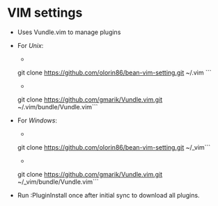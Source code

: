 # VIM settings

- Uses Vundle.vim to manage plugins
- For *Unix*:
    - ``` 
    git clone https://github.com/olorin86/bean-vim-setting.git ~/.vim ```
    
    - ```
    git clone https://github.com/gmarik/Vundle.vim.git
    ~/.vim/bundle/Vundle.vim```
- For *Windows*:
    - ```
    git clone https://github.com/olorin86/bean-vim-setting.git ~/_vim```
    
    - ```
    git clone https://github.com/gmarik/Vundle.vim.git
    ~/_vim/bundle/Vundle.vim```

- Run :PluginInstall once after initial sync to download all plugins.

